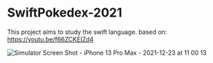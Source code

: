 # SwiftPokedex-2021
This project aims to study the swift language.  based on: https://youtu.be/f66ZCKEIZd4



![Simulator Screen Shot - iPhone 13 Pro Max - 2021-12-23 at 11 00 13](https://user-images.githubusercontent.com/62360619/147250785-3870921d-ca6a-42d6-a674-f859f114d22b.png)

